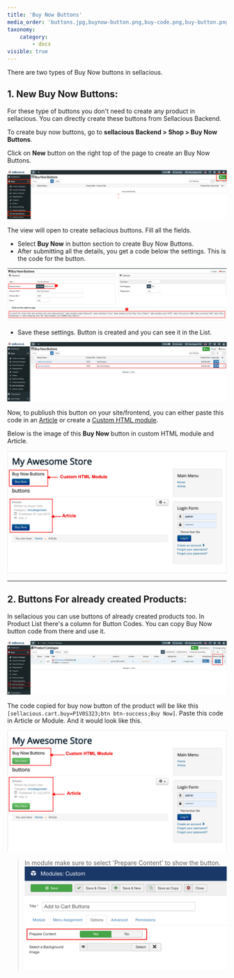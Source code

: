 ```yaml
---
title: 'Buy Now Buttons'
media_order: 'buttons.jpg,buynow-button.png,buy-code.png,buy-button.png,buy-btn.png,module.png,copy-code.png'
taxonomy:
    category:
        - docs
visible: true
---
```


There are two types of Buy Now buttons in sellacious.  

## 1. **New Buy Now Buttons:**  

For these type of buttons you don't need to create any product in sellacious. You can directly create these buttons from Sellacious Backend.

To create buy now buttons, go to **sellacious Backend > Shop > Buy Now Buttons**.  

Click on **New** button on the right top of the page to create an Buy Now Buttons.

![](buttons.jpg)

The view will open to create sellacious buttons. Fill all the fields.  

* Select **Buy Now** in button section to create Buy Now Buttons.
* After submitting all the details, you get a code below the settings. This is the code for the button. 

![](buy-code.png)

* Save these settings. Button is created and you can see it in the List.  

![](buy-button.png)

Now, to publiush this button on your site/frontend, you can either paste this code in an [Article](https://docs.joomla.org/Adding_a_new_article) or create a [Custom HTML module](https://docs.joomla.org/Help39:Extensions_Module_Manager_Custom_HTML).

Below is the image of this **Buy Now** button in custom HTML module and Article.

![](buynow-button.png)

---

## 2. **Buttons For already created Products:**  

In sellacious you can use buttons of already created products too. In Product List there's a column for Button Codes. You can copy Buy Now button code from there and use it. 

![](copy-code.png)

The code copied for buy now button of the product will be like this `[sellacious.cart.buy=P1V0S323;btn btn-success;Buy Now]`. Paste this code in Article or Module. And it would look like this.

![](buy-btn.png)

> In module make sure to select 'Prepare Content' to show the button.
> ![](module.png)